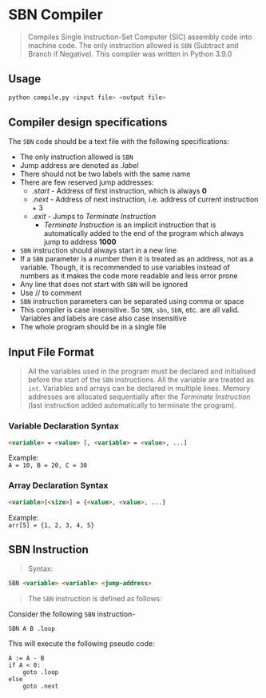 # SBN Compiler
> Compiles Single Instruction-Set Computer (SIC) assembly code into machine code. The only instruction allowed is `SBN` (Subtract and Branch if Negative). This compiler was written in Python 3.9.0

## Usage
```sh
python compile.py <input file> <output file>
```

## Compiler design specifications
The `SBN` code should be a text file with the following specifications:
- The only instruction allowed is `SBN`
- Jump address are denoted as <i>.label</i>
- There should not be two labels with the same name
- There are few reserved jump addresses:
    - <i>.start</i> - Address of first instruction, which is always <b>0</b>
    - <i>.next</i> - Address of next instruction, i.e. address of current instruction + 3
    - <i>.exit</i> - Jumps to <i>Terminate Instruction</i>
        - <i>Terminate Instruction</i> is an implicit instruction that is automatically added to the end of the program which always jump to address <b>1000</b>
- `SBN` instruction should always start in a new line
- If a `SBN` parameter is a number then it is treated as an address, not as a variable. Though, it is recommended to use variables instead of numbers as it makes the code more readable and less error prone
- Any line that does not start with `SBN` will be ignored
- Use // to comment
- `SBN` instruction parameters can be separated using comma or space
- This compiler is case insensitive. So `SBN`, `sbn`, `SbN`, etc. are all valid. Variables and labels are case also case insensitive
- The whole program should be in a single file


## Input File Format
> All the variables used in the program must be declared and initialised before the start of the `SBN` instructions. All the variable are treated as `int`. Variables and arrays can be declared in multiple lines. Memory addresses are allocated sequentially after the <i>Terminate Instruction</i> (last instruction added automatically to terminate the program).
### Variable Declaration Syntax
```html
<variable> = <value> [, <variable> = <value>, ...]
```

Example:<br>
`A = 10, B = 20, C = 30`

### Array Declaration Syntax
```html
<variable>[<size>] = {<value>, <value>, ...}
```

Example:<br>
`arr[5] = {1, 2, 3, 4, 5}`




## SBN Instruction
> Syntax:
```html
SBN <variable> <variable> <jump-address>
```
> The `SBN` instruction is defined as follows:

Consider the following `SBN` instruction-
```
SBN A B .loop
```
This will execute the following pseudo code:
```
A := A - B
if A < 0:
    goto .loop
else
    goto .next
```



